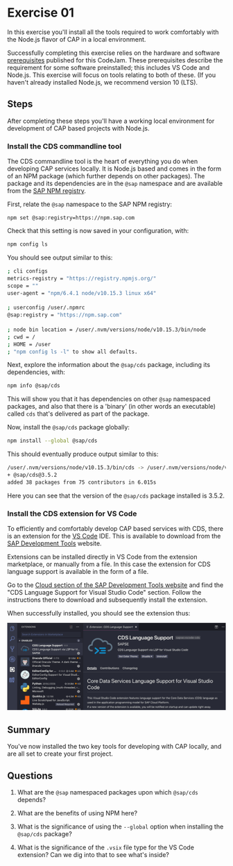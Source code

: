 # Exercise 01

In this exercise you'll install all the tools required to work comfortably with the Node.js flavor of CAP in a local environment.

Successfully completing this exercise relies on the hardware and software [prerequisites](../prerequisites.md) published for this CodeJam. These prerequisites describe the requirement for some software preinstalled; this includes VS Code and Node.js. This exercise will focus on tools relating to both of these. (If you haven't already installed Node.js, we recommend version 10 (LTS).

## Steps

After completing these steps you'll have a working local environment for development of CAP based projects with Node.js.

### Install the CDS commandline tool

The CDS commandline tool is the heart of everything you do when developing CAP services locally. It is Node.js based and comes in the form of an NPM package (which further depends on other packages). The package and its dependencies are in the `@sap` namespace and are available from the [SAP NPM registry](https://blogs.sap.com/2017/05/16/sap-npm-registry-launched-making-the-lives-of-node.js-developers-easier/).

First, relate the `@sap` namespace to the SAP NPM registry:

```shell
npm set @sap:registry=https://npm.sap.com
```

Check that this setting is now saved in your configuration, with:

```sh
npm config ls
```

You should see output similar to this:

```sh
; cli configs
metrics-registry = "https://registry.npmjs.org/"
scope = ""
user-agent = "npm/6.4.1 node/v10.15.3 linux x64"

; userconfig /user/.npmrc
@sap:registry = "https://npm.sap.com"

; node bin location = /user/.nvm/versions/node/v10.15.3/bin/node
; cwd = /
; HOME = /user
; "npm config ls -l" to show all defaults.
```

Next, explore the information about the `@sap/cds` package, including its dependencies, with:

```sh
npm info @sap/cds
```

This will show you that it has dependencies on other `@sap` namespaced packages, and also that there is a 'binary' (in other words an executable) called `cds` that's delivered as part of the package.

Now, install the `@sap/cds` package globally:

```sh
npm install --global @sap/cds
```

This should eventually produce output similar to this:

```sh
/user/.nvm/versions/node/v10.15.3/bin/cds -> /user/.nvm/versions/node/v10.15.3/lib/node_modules/@sap/cds/bin/cds.js
+ @sap/cds@3.5.2
added 38 packages from 75 contributors in 6.015s
```

Here you can see that the version of the `@sap/cds` package installed is 3.5.2.

### Install the CDS extension for VS Code

To efficiently and comfortably develop CAP based services with CDS, there is an extension for the [VS Code](https://code.visualstudio.com/) IDE. This is available to download from the [SAP Development Tools](https://tools.hana.ondemand.com/) website.

Extensions can be installed directly in VS Code from the extension marketplace, or manually from a file. In this case the extension for CDS language support is available in the form of a file.

Go to the [Cloud section of the SAP Development Tools website](https://tools.hana.ondemand.com/#cloud) and find the "CDS Language Support for Visual Studio Code" section. Follow the instructions there to download and subsequently install the extension.

When successfully installed, you should see the extension thus:

![CDS Language Support extension installed in VS Code](vscode-extension.png)

## Summary

You've now installed the two key tools for developing with CAP locally, and are all set to create your first project.

## Questions

1. What are the `@sap` namespaced packages upon which `@sap/cds` depends?

1. What are the benefits of using NPM here?

1. What is the significance of using the `--global` option when installing the `@sap/cds` package?

1. What is the significance of the `.vsix` file type for the VS Code extension? Can we dig into that to see what's inside?

